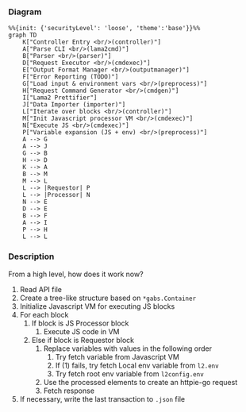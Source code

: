 ### Diagram

```mermaid
%%{init: {'securityLevel': 'loose', 'theme':'base'}}%%
graph TD
	K["Controller Entry <br/>(controller)"]
	A["Parse CLI <br/>(lama2cmd)"]
	B["Parser <br/>(parser)"] 
	D["Request Executor <br/>(cmdexec)"]
	E["Output Format Manager <br/>(outputmanager)"]
	F["Error Reporting (TODO)"]
	G["Load input & environment vars <br/>(preprocess)"]
	H["Request Command Generator <br/>(cmdgen)"]
	I["Lama2 Prettifier"]
	J["Data Importer (importer)"]
	L["Iterate over blocks <br/>(controller)"]
	M["Init Javascript processor VM <br/>(cmdexec)"]
	N["Execute JS <br/>(cmdexec)"]
	P["Variable expansion (JS + env) <br/>(preprocess)"]
	A --> G
	A --> J
	G --> B
	H --> D
	K --> A
	B --> M
	M --> L
	L --> |Requestor| P
	L --> |Processor| N
	N --> E
	D --> E
	B --> F
	A --> I
	P --> H
	L --> L
```


### Description

From a high level, how does it work now?

1. Read API file
2. Create a tree-like structure based on `*gabs.Container`
3. Initialize Javascript VM for executing JS blocks
4. For each block
	1. If block is JS Processor block
		 1. Execute JS code in VM
	2. Else if block is Requestor block
		 1. Replace variables with values in the following order
			  1. Try fetch variable from Javascript VM
			  2. If (1) fails, try fetch Local env variable from `l2.env` 
            3. Try fetch root env variable from `l2config.env`
		 2. Use the processed elements to create an httpie-go request
		 3. Fetch response
5. If necessary, write the last transaction to `.json` file
